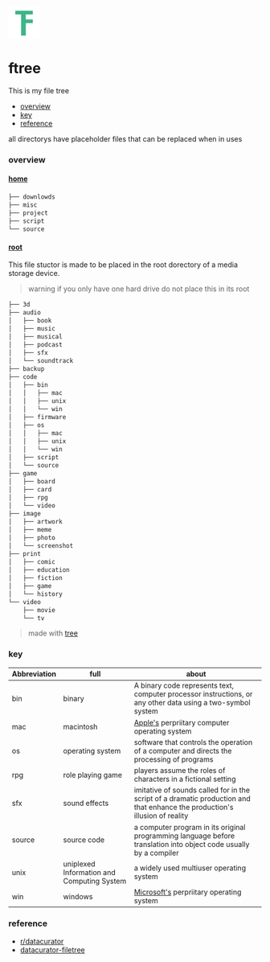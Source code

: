 ![logo](https://raw.githubusercontent.com/silasanderson/ftree/master/logo.png)

# ftree
This is my file tree


* [overview](https://github.com/silasanderson/ftree#overview)
* [key](https://github.com/silasanderson/ftree#key)
* [reference](https://github.com/silasanderson/ftree#reference)





all directorys have placeholder files that can be replaced when in uses
### overview
#### [home](https://github.com/silasanderson/ftree/tree/master/home)
```
├── downlowds
├── misc
├── project
├── script
└── source
```
#### [root](https://github.com/silasanderson/ftree/tree/master/root)
This file stuctor is made to be placed in the root dorectory of a media storage device.

> warning if you only have one hard drive do not place this in its root

```
├── 3d
├── audio
│   ├── book
│   ├── music
│   ├── musical
│   ├── podcast
│   ├── sfx
│   └── soundtrack
├── backup
├── code
│   ├── bin
│   │   ├── mac
│   │   ├── unix
│   │   └── win
│   ├── firmware
│   ├── os
│   │   ├── mac
│   │   ├── unix
│   │   └── win
│   ├── script
│   └── source
├── game
│   ├── board
│   ├── card
│   ├── rpg
│   └── video
├── image
│   ├── artwork
│   ├── meme
│   ├── photo
│   └── screenshot
├── print
│   ├── comic
│   ├── education
│   ├── fiction
│   ├── game
│   └── history
└── video
    ├── movie
    └── tv
```
> made with [tree](http://mama.indstate.edu/users/ice/tree/)

### key
| Abbreviation	|full		| about		 |
|	-----------	| ------	|------------|
| bin                   | binary            | A binary code represents text, computer processor instructions, or any other data using a two-symbol system|
| mac                   | macintosh         | [Apple's](https://www.apple.com/) perpriitary computer operating system
| os                    | operating system  |software that controls the operation of a computer and directs the processing of programs|
| rpg                   | role playing game | players assume the roles of characters in a fictional setting |
| sfx                   | sound effects     | imitative of sounds called for in the script of a dramatic production and that enhance the production's illusion of reality|
| source                | source code       | a computer program in its original programming language before translation into object code usually by a compiler|
| unix                  | uniplexed Information and Computing System| a widely used multiuser operating system |
| win                   | windows           | [Microsoft's](https://www.microsoft.com) perpriitary operating system|

### reference
* [r/datacurator](https://www.reddit.com/r/datacurator/)
* [datacurator-filetree](https://github.com/roboyoshi/datacurator-filetree)
